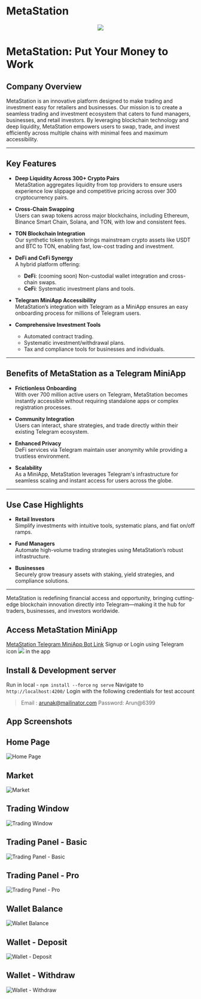 # MetaStation
<p align="center">
  <img src="https://github.com/ChandravadanR13/MetaStation-TON-Repo/blob/deb487c0997e76340e1f3883a03a2911236a32bd/src/assets/meta-station.png" />
</p>

# MetaStation: Put Your Money to Work

## Company Overview
MetaStation is an innovative platform designed to make trading and investment easy for retailers and businesses. Our mission is to create a seamless trading and investment ecosystem that caters to fund managers, businesses, and retail investors. By leveraging blockchain technology and deep liquidity, MetaStation empowers users to swap, trade, and invest efficiently across multiple chains with minimal fees and maximum accessibility.

---

## Key Features
- **Deep Liquidity Across 300+ Crypto Pairs**  
  MetaStation aggregates liquidity from top providers to ensure users experience low slippage and competitive pricing across over 300 cryptocurrency pairs.

- **Cross-Chain Swapping**  
  Users can swap tokens across major blockchains, including Ethereum, Binance Smart Chain, Solana, and TON, with low and consistent fees.

- **TON Blockchain Integration**  
  Our synthetic token system brings mainstream crypto assets like USDT and BTC to TON, enabling fast, low-cost trading and investment.

- **DeFi and CeFi Synergy**  
  A hybrid platform offering:  
  - **DeFi**: (cooming soon) Non-custodial wallet integration and cross-chain swaps.  
  - **CeFi**: Systematic investment plans and tools.

- **Telegram MiniApp Accessibility**  
  MetaStation’s integration with Telegram as a MiniApp ensures an easy onboarding process for millions of Telegram users.

- **Comprehensive Investment Tools**  
  - Automated contract trading.  
  - Systematic investment/withdrawal plans.  
  - Tax and compliance tools for businesses and individuals.

---

## Benefits of MetaStation as a Telegram MiniApp
- **Frictionless Onboarding**  
  With over 700 million active users on Telegram, MetaStation becomes instantly accessible without requiring standalone apps or complex registration processes.

- **Community Integration**  
  Users can interact, share strategies, and trade directly within their existing Telegram ecosystem.

- **Enhanced Privacy**  
  DeFi services via Telegram maintain user anonymity while providing a trustless environment.

- **Scalability**  
  As a MiniApp, MetaStation leverages Telegram's infrastructure for seamless scaling and instant access for users across the globe.

---

## Use Case Highlights
- **Retail Investors**  
  Simplify investments with intuitive tools, systematic plans, and fiat on/off ramps.

- **Fund Managers**  
  Automate high-volume trading strategies using MetaStation’s robust infrastructure.

- **Businesses**  
  Securely grow treasury assets with staking, yield strategies, and compliance solutions.

---

MetaStation is redefining financial access and opportunity, bringing cutting-edge blockchain innovation directly into Telegram—making it the hub for traders, businesses, and investors worldwide.





## Access MetaStation MiniApp
[MetaStation Telegram MiniApp Bot Link](https://t.me/MetaStationBot "MetaStation Telegram MiniApp Bot Link")
Signup or Login using Telegram icon ![](https://github.com/ChandravadanR13/MetaStation-TON-Repo/blob/e5ec1667dd67656d73920665a94ed110e359f882/src/assets/TGmini.png) in the app
## Install & Development server

Run in local - 
`npm install --force`
`ng serve`
Navigate to `http://localhost:4200/`
Login with the following credentials for test account
> Email : arunak@mailinator.com
Password: Arun@6399

## App Screenshots

## Home Page

![Home Page](https://github.com/ChandravadanR13/MetaStation-TON-Repo/blob/cae8a305a0bb4bc2cd5096a9789b8c48a5a211a2/src/assets/App%20Screenshots/Home.jpg "Home Page")



## Market

![Market](https://github.com/ChandravadanR13/MetaStation-TON-Repo/blob/cae8a305a0bb4bc2cd5096a9789b8c48a5a211a2/src/assets/App%20Screenshots/Market.jpg "Market")



## Trading Window

![Trading Window](https://github.com/ChandravadanR13/MetaStation-TON-Repo/blob/cae8a305a0bb4bc2cd5096a9789b8c48a5a211a2/src/assets/App%20Screenshots/Trading%20Window.jpg "Trading Window")



## Trading Panel - Basic

![Trading Panel - Basic](https://github.com/ChandravadanR13/MetaStation-TON-Repo/blob/cae8a305a0bb4bc2cd5096a9789b8c48a5a211a2/src/assets/App%20Screenshots/Trading%20Panel%20-%20Basic.jpg "Trading Panel - Basic")



## Trading Panel - Pro

![Trading Panel - Pro](https://github.com/ChandravadanR13/MetaStation-TON-Repo/blob/cae8a305a0bb4bc2cd5096a9789b8c48a5a211a2/src/assets/App%20Screenshots/Trading%20Panel%20-%20Pro.jpg "Trading Panel - Pro")



## Wallet Balance

![Wallet Balance](https://github.com/ChandravadanR13/MetaStation-TON-Repo/blob/cae8a305a0bb4bc2cd5096a9789b8c48a5a211a2/src/assets/App%20Screenshots/Wallet%20-%20Balance.jpg "Wallet Balance")



## Wallet - Deposit

![Wallet - Deposit](https://github.com/ChandravadanR13/MetaStation-TON-Repo/blob/cae8a305a0bb4bc2cd5096a9789b8c48a5a211a2/src/assets/App%20Screenshots/Wallet%20-%20Deposit.jpg "Wallet - Deposit")



## Wallet - Withdraw

![Wallet - Withdraw](https://github.com/ChandravadanR13/MetaStation-TON-Repo/blob/cae8a305a0bb4bc2cd5096a9789b8c48a5a211a2/src/assets/App%20Screenshots/Wallet%20-%20Withdraw.jpg "Wallet - Withdraw")
